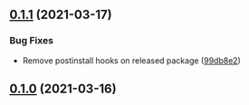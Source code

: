 ## [0.1.1](https://github.com/ElMassimo/vite-plugin-full-reload/compare/v0.1.0...v0.1.1) (2021-03-17)


### Bug Fixes

* Remove postinstall hooks on released package ([99db8e2](https://github.com/ElMassimo/vite-plugin-full-reload/commit/99db8e2717537268850256e7b3e24358ad9a29b3))



## [0.1.0](https://github.com/ElMassimo/js_from_routes/tree/v0.1.0) (2021-03-16)
